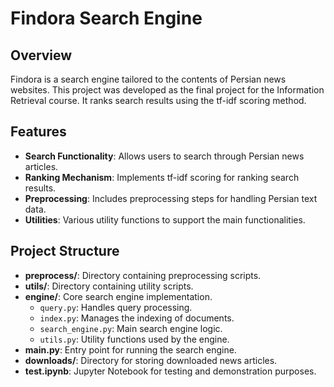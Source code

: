 # Findora Search Engine

## Overview
Findora is a search engine tailored to the contents of Persian news websites. This project was developed as the final project for the Information Retrieval course. It ranks search results using the tf-idf scoring method.

## Features
- **Search Functionality**: Allows users to search through Persian news articles.
- **Ranking Mechanism**: Implements tf-idf scoring for ranking search results.
- **Preprocessing**: Includes preprocessing steps for handling Persian text data.
- **Utilities**: Various utility functions to support the main functionalities.

## Project Structure
- **preprocess/**: Directory containing preprocessing scripts.
- **utils/**: Directory containing utility scripts.
- **engine/**: Core search engine implementation.
  - `query.py`: Handles query processing.
  - `index.py`: Manages the indexing of documents.
  - `search_engine.py`: Main search engine logic.
  - `utils.py`: Utility functions used by the engine.
- **main.py**: Entry point for running the search engine.
- **downloads/**: Directory for storing downloaded news articles.
- **test.ipynb**: Jupyter Notebook for testing and demonstration purposes.



